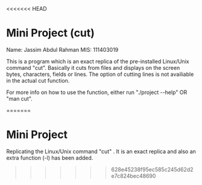 <<<<<<< HEAD
# Mini Project (cut)

Name: Jassim Abdul Rahman
MIS: 111403019

This is a program which is an exact replica of the pre-installed Linux/Unix command "cut". Basically it cuts from files and displays on the screen bytes, characters, fields or lines. The option of cutting lines is not availiable in the actual cut function.

For more info on how to use the function, either run "./project --help" OR "man cut".




=======
# Mini Project
Replicating the Linux/Unix command "cut" .
It is an exact replica and also an extra function (-l) has been added.
>>>>>>> 628e45238f95ec585c245d62d2e7c824bec48690
